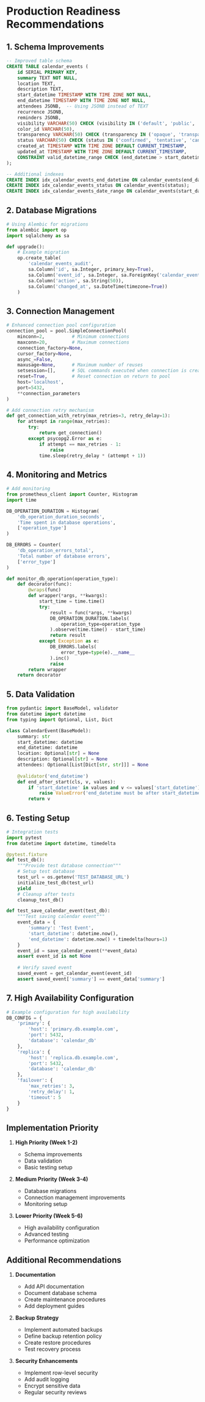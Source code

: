 # Production Readiness Recommendations

## 1. Schema Improvements
```sql
-- Improved table schema
CREATE TABLE calendar_events (
    id SERIAL PRIMARY KEY,
    summary TEXT NOT NULL,
    location TEXT,
    description TEXT,
    start_datetime TIMESTAMP WITH TIME ZONE NOT NULL,
    end_datetime TIMESTAMP WITH TIME ZONE NOT NULL,
    attendees JSONB,  -- Using JSONB instead of TEXT
    recurrence JSONB,
    reminders JSONB,
    visibility VARCHAR(50) CHECK (visibility IN ('default', 'public', 'private')),
    color_id VARCHAR(50),
    transparency VARCHAR(50) CHECK (transparency IN ('opaque', 'transparent')),
    status VARCHAR(50) CHECK (status IN ('confirmed', 'tentative', 'cancelled')),
    created_at TIMESTAMP WITH TIME ZONE DEFAULT CURRENT_TIMESTAMP,
    updated_at TIMESTAMP WITH TIME ZONE DEFAULT CURRENT_TIMESTAMP,
    CONSTRAINT valid_datetime_range CHECK (end_datetime > start_datetime)
);

-- Additional indexes
CREATE INDEX idx_calendar_events_end_datetime ON calendar_events(end_datetime);
CREATE INDEX idx_calendar_events_status ON calendar_events(status);
CREATE INDEX idx_calendar_events_date_range ON calendar_events(start_datetime, end_datetime);
```

## 2. Database Migrations
```python
# Using Alembic for migrations
from alembic import op
import sqlalchemy as sa

def upgrade():
    # Example migration
    op.create_table(
        'calendar_events_audit',
        sa.Column('id', sa.Integer, primary_key=True),
        sa.Column('event_id', sa.Integer, sa.ForeignKey('calendar_events.id')),
        sa.Column('action', sa.String(50)),
        sa.Column('changed_at', sa.DateTime(timezone=True))
    )
```

## 3. Connection Management
```python
# Enhanced connection pool configuration
connection_pool = pool.SimpleConnectionPool(
    minconn=2,          # Minimum connections
    maxconn=20,         # Maximum connections
    connection_factory=None,
    cursor_factory=None,
    async_=False,
    maxusage=None,      # Maximum number of reuses
    setsession=[],      # SQL commands executed when connection is created
    reset=True,         # Reset connection on return to pool
    host='localhost',
    port=5432,
    **connection_parameters
)

# Add connection retry mechanism
def get_connection_with_retry(max_retries=3, retry_delay=1):
    for attempt in range(max_retries):
        try:
            return get_connection()
        except psycopg2.Error as e:
            if attempt == max_retries - 1:
                raise
            time.sleep(retry_delay * (attempt + 1))
```

## 4. Monitoring and Metrics
```python
# Add monitoring
from prometheus_client import Counter, Histogram
import time

DB_OPERATION_DURATION = Histogram(
    'db_operation_duration_seconds',
    'Time spent in database operations',
    ['operation_type']
)

DB_ERRORS = Counter(
    'db_operation_errors_total',
    'Total number of database errors',
    ['error_type']
)

def monitor_db_operation(operation_type):
    def decorator(func):
        @wraps(func)
        def wrapper(*args, **kwargs):
            start_time = time.time()
            try:
                result = func(*args, **kwargs)
                DB_OPERATION_DURATION.labels(
                    operation_type=operation_type
                ).observe(time.time() - start_time)
                return result
            except Exception as e:
                DB_ERRORS.labels(
                    error_type=type(e).__name__
                ).inc()
                raise
        return wrapper
    return decorator
```

## 5. Data Validation
```python
from pydantic import BaseModel, validator
from datetime import datetime
from typing import Optional, List, Dict

class CalendarEvent(BaseModel):
    summary: str
    start_datetime: datetime
    end_datetime: datetime
    location: Optional[str] = None
    description: Optional[str] = None
    attendees: Optional[List[Dict[str, str]]] = None
    
    @validator('end_datetime')
    def end_after_start(cls, v, values):
        if 'start_datetime' in values and v <= values['start_datetime']:
            raise ValueError('end_datetime must be after start_datetime')
        return v
```

## 6. Testing Setup
```python
# Integration tests
import pytest
from datetime import datetime, timedelta

@pytest.fixture
def test_db():
    """Provide test database connection"""
    # Setup test database
    test_url = os.getenv('TEST_DATABASE_URL')
    initialize_test_db(test_url)
    yield
    # Cleanup after tests
    cleanup_test_db()

def test_save_calendar_event(test_db):
    """Test saving calendar event"""
    event_data = {
        'summary': 'Test Event',
        'start_datetime': datetime.now(),
        'end_datetime': datetime.now() + timedelta(hours=1)
    }
    event_id = save_calendar_event(**event_data)
    assert event_id is not None
    
    # Verify saved event
    saved_event = get_calendar_event(event_id)
    assert saved_event['summary'] == event_data['summary']
```

## 7. High Availability Configuration
```python
# Example configuration for high availability
DB_CONFIG = {
    'primary': {
        'host': 'primary.db.example.com',
        'port': 5432,
        'database': 'calendar_db'
    },
    'replica': {
        'host': 'replica.db.example.com',
        'port': 5432,
        'database': 'calendar_db'
    },
    'failover': {
        'max_retries': 3,
        'retry_delay': 1,
        'timeout': 5
    }
}
```

## Implementation Priority

1. **High Priority (Week 1-2)**
   - Schema improvements
   - Data validation
   - Basic testing setup

2. **Medium Priority (Week 3-4)**
   - Database migrations
   - Connection management improvements
   - Monitoring setup

3. **Lower Priority (Week 5-6)**
   - High availability configuration
   - Advanced testing
   - Performance optimization

## Additional Recommendations

1. **Documentation**
   - Add API documentation
   - Document database schema
   - Create maintenance procedures
   - Add deployment guides

2. **Backup Strategy**
   - Implement automated backups
   - Define backup retention policy
   - Create restore procedures
   - Test recovery process

3. **Security Enhancements**
   - Implement row-level security
   - Add audit logging
   - Encrypt sensitive data
   - Regular security reviews 